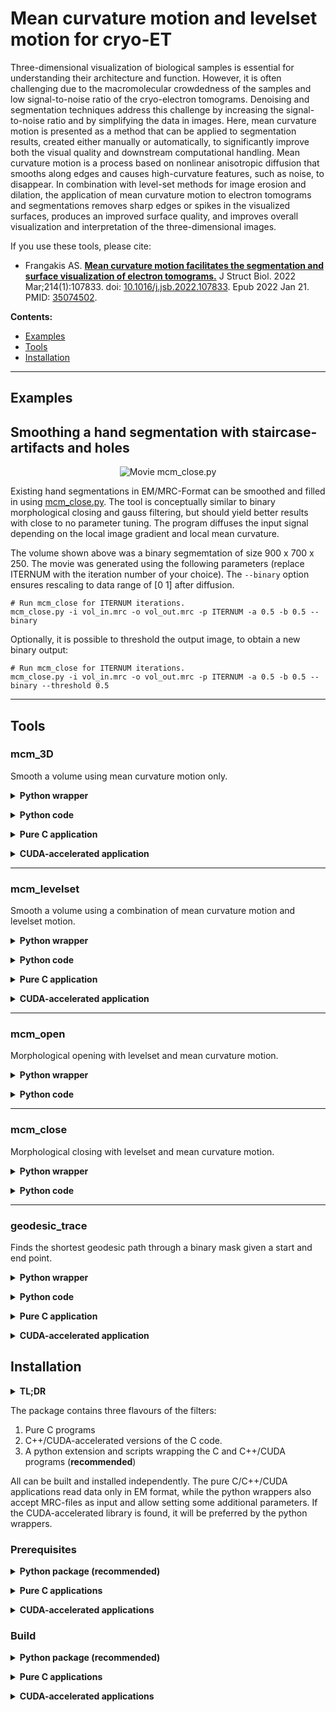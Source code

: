 # Mean curvature motion and levelset motion for cryo-ET

Three-dimensional visualization of biological samples is essential for understanding their architecture and function. However, it is often challenging due to the macromolecular crowdedness of the samples and low signal-to-noise ratio of the cryo-electron tomograms. Denoising and segmentation techniques address this challenge by increasing the signal-to-noise ratio and by simplifying the data in images. Here, mean curvature motion is presented as a method that can be applied to segmentation results, created either manually or automatically, to significantly improve both the visual quality and downstream computational handling. Mean curvature motion is a process based on nonlinear anisotropic diffusion that smooths along edges and causes high-curvature features, such as noise, to disappear. In combination with level-set methods for image erosion and dilation, the application of mean curvature motion to electron tomograms and segmentations removes sharp edges or spikes in the visualized surfaces, produces an improved surface quality, and improves overall visualization and interpretation of the three-dimensional images.

If you use these tools, please cite:

* Frangakis AS. [**Mean curvature motion facilitates the segmentation and surface visualization of electron tomograms.**](https://www.sciencedirect.com/science/article/abs/pii/S104784772200003X) J Struct Biol. 2022 Mar;214(1):107833. doi: [10.1016/j.jsb.2022.107833](https://doi.org/10.1016/j.jsb.2022.107833). Epub 2022 Jan 21. PMID: [35074502](https://pubmed.ncbi.nlm.nih.gov/35074502/).

**Contents:**

* [Examples](#examples)
* [Tools](#tools)
* [Installation](#installation)

---

## Examples

## Smoothing a hand segmentation with staircase-artifacts and holes

<p align="center">
<img src="https://user-images.githubusercontent.com/6641113/224759832-2812e8de-c21c-4d62-a2af-fce798b3bc3d.gif" alt="Movie mcm_close.py"/>
</p>

Existing hand segmentations in EM/MRC-Format can be smoothed and filled in using [mcm_close.py](#mcm_close). The tool is conceptually similar to binary morphological closing and gauss filtering, but should yield better results with close to no parameter tuning. The program diffuses the input signal depending on the local image gradient and local mean curvature. 

The volume shown above was a binary segmemtation of size 900 x 700 x 250. The movie was generated using the following parameters (replace ITERNUM with the iteration number of your choice). The `--binary` option ensures rescaling to data range of [0 1] after diffusion.

```shell
# Run mcm_close for ITERNUM iterations.
mcm_close.py -i vol_in.mrc -o vol_out.mrc -p ITERNUM -a 0.5 -b 0.5 --binary
```

Optionally, it is possible to threshold the output image, to obtain a new binary output:

```shell
# Run mcm_close for ITERNUM iterations.
mcm_close.py -i vol_in.mrc -o vol_out.mrc -p ITERNUM -a 0.5 -b 0.5 --binary --threshold 0.5
```
---



## Tools

### mcm_3D

Smooth a volume using mean curvature motion only. 


**<details><summary>Python wrapper</summary><p>**
```shell
mcm_3D.py -i input.em -o output.em -p 20
```
</p></details>

**<details><summary>Python code</summary><p>**
```python
import pymcm.mcm as mcm

outvol = mcm.mcm(invol, iterations=20, verbose=True)
```
</p></details>

**<details><summary>Pure C application</summary><p>**
```shell
mcm_3D input.em output.em 20
```
</p></details>

**<details><summary>CUDA-accelerated application</summary><p>**
```shell
mcm_3D_cuda input.em output.em 20
```
</p></details>

---

### mcm_levelset

Smooth a volume using a combination of mean curvature motion and levelset motion. 

**<details><summary>Python wrapper</summary><p>**
```shell
mcm_levelset.py -i input.em -o output.em -p 20 -a 0.5 -b 0.5
```
</p></details>

**<details><summary>Python code</summary><p>**
```python
import pymcm.mcm as mcm

outvol = mcm.mcm_levelset(invol, iterations=20, alpha=0.5, beta=0.5, verbose=True)
```
</p></details>

**<details><summary>Pure C application</summary><p>**
```shell
mcm_levelset input.em output.em 20 0.5 0.5
```
</p></details>

**<details><summary>CUDA-accelerated application</summary><p>**
```shell
mcm_levelset_cuda input.em output.em 20 0.5 0.5
```
</p></details>

---

### mcm_open

Morphological opening with levelset and mean curvature motion. 

**<details><summary>Python wrapper</summary><p>**
```shell
mcm_open.py -i input.em -o output.em -p 20 -a 0.5 -b 0.5
```
</p></details>

**<details><summary>Python code</summary><p>**
```python
import pymcm.mcm as mcm

# Alpha needs to be between 0 and 1
alpha = 0.5
assert(0 <= alpha <= 1)

# Erosion
outvol = mcm.mcm_levelset(invol, iterations=20, alpha=-1*alpha, beta=0.5, verbose=True)
invol = outvol.copy()

# Dilation
outvol = mcm.mcm_levelset(invol, iterations=20, alpha=alpha, beta=0.5, verbose=True)

```
</p></details>

---

### mcm_close

Morphological closing with levelset and mean curvature motion. 

**<details><summary>Python wrapper</summary><p>**
```shell
mcm_close.py -i input.em -o output.em -p 20 -a 0.5 -b 0.5
```
</p></details>

**<details><summary>Python code</summary><p>**
```python
import pymcm.mcm as mcm

# Alpha needs to be between 0 and 1
alpha = 0.5
assert(0 <= alpha <= 1)

# Dilation
outvol = mcm.mcm_levelset(invol, iterations=20, alpha=-alpha, beta=0.5, verbose=True)
invol = outvol.copy()

# Erosion
outvol = mcm.mcm_levelset(invol, iterations=20, alpha=-1*alpha, beta=0.5, verbose=True)

```
</p></details>

---

### geodesic_trace

Finds the shortest geodesic path through a binary mask given a start and end point. 

**<details><summary>Python wrapper</summary><p>**
```shell
geodesic_trace.py -i mask.em -ov output_vol.em -ot output_coords -x 10,10,10 -y 30,30,30 -m 10000
```
</p></details>

**<details><summary>Python code</summary><p>**
```python
import pymcm.mcm as mcm

outvol, outtrace = mcm.trace(invol, x, y, maxstep=10000, verbose=True)
```
</p></details>

**<details><summary>Pure C application</summary><p>**
```shell
geodesic_trace mask.em output_vol.em 10 10 10 30 30 30
```
</p></details>

**<details><summary>CUDA-accelerated application</summary><p>**
```shell
geodesic_trace_cuda mask.em output_vol.em 10 10 10 30 30 30
```
</p></details>

## Installation

**<details><summary>TL;DR</summary><p>**
```shell
# Install C/C++ compilers and optionally CUDA 
# e.g. on Ubuntu
sudo apt install build-essentials
sudo apt install nvidia-cuda-dev nvidia-cuda-toolkit

# Installs all other pre-requisites (a little overkill)
conda create -n mcm -c conda-forge python=3.9 scikit-build numpy mrcfile cython cmake=3.23
conda activate mcm

# Build
git clone REPO
cd REPO
pip install .

# MCM-Levelset combi
mcm_levelset.py --help

# MCM alone
mcm_3D.py --help

# Geodesic trace
geodesic_trace.py --help
```
</p></details>


The package contains three flavours of the filters:

1. Pure C programs 
2. C++/CUDA-accelerated versions of the C code.
3. A python extension and scripts wrapping the C and C++/CUDA programs (**recommended**)

All can be built and installed independently. The pure C/C++/CUDA applications read data only in EM format, 
while the python wrappers also accept MRC-files as input and allow setting some additional 
parameters. If the CUDA-accelerated library is found, it will be preferred by the python wrappers.

### Prerequisites

**<details><summary>Python package (recommended)</summary><p>**
* CMake >= 3.23
* C/C++ compiler
* Python >= 3.9
* Python packages: 
  * skbuild >= 0.15
  * numpy 
  * mrcfile
  * Cython
* optional: CUDA toolkit
</p></details>

**<details><summary>Pure C applications</summary><p>**
* CMake >= 3.23
* C/C++ compiler
</p></details>

**<details><summary>CUDA-accelerated applications</summary><p>**
* CMake >= 3.23
* C/C++ compiler
* CUDA toolkit
</p></details>

### Build

**<details><summary>Python package (recommended)</summary><p>**
```shell
conda create -n mcm python=3.9 skbuild numpy mrcfile
conda activate mcm
git clone https://github.com/FrangakisLab/mcm-cryoet.git
cd mcm-cryoet
pip install .
```
</p></details>

**<details><summary>Pure C applications</summary><p>**
```shell
git clone https://github.com/FrangakisLab/mcm-cryoet.git
cd mcm-cryoet
mkdir build; cd build
cmake ..
make
# Executables now in build/bin/
```
</p></details>

**<details><summary>CUDA-accelerated applications</summary><p>**
```shell
git clone https://github.com/FrangakisLab/mcm-cryoet.git
cd mcm-cryoet
mkdir build; cd build
cmake ..
make
# Executables now in build/bin/
```
</p></details>





